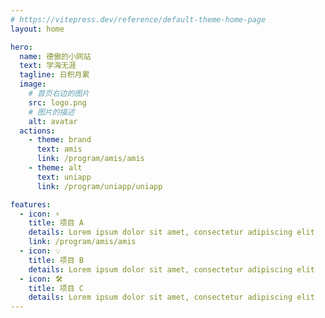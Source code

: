 ```yaml
---
# https://vitepress.dev/reference/default-theme-home-page
layout: home

hero:
  name: 德傲的小网站
  text: 学海无涯
  tagline: 日积月累
  image:
    # 首页右边的图片
    src: logo.png
    # 图片的描述
    alt: avatar
  actions:
    - theme: brand
      text: amis
      link: /program/amis/amis
    - theme: alt
      text: uniapp
      link: /program/uniapp/uniapp

features:
  - icon: ⚡️
    title: 项目 A
    details: Lorem ipsum dolor sit amet, consectetur adipiscing elit
    link: /program/amis/amis
  - icon: 💡 
    title: 项目 B
    details: Lorem ipsum dolor sit amet, consectetur adipiscing elit
  - icon: 🛠️
    title: 项目 C
    details: Lorem ipsum dolor sit amet, consectetur adipiscing elit
---
```



